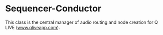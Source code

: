 # Sequencer-Conductor

This class is the central manager of audio routing and node creation for Q LIVE (www.qliveapp.com). 
